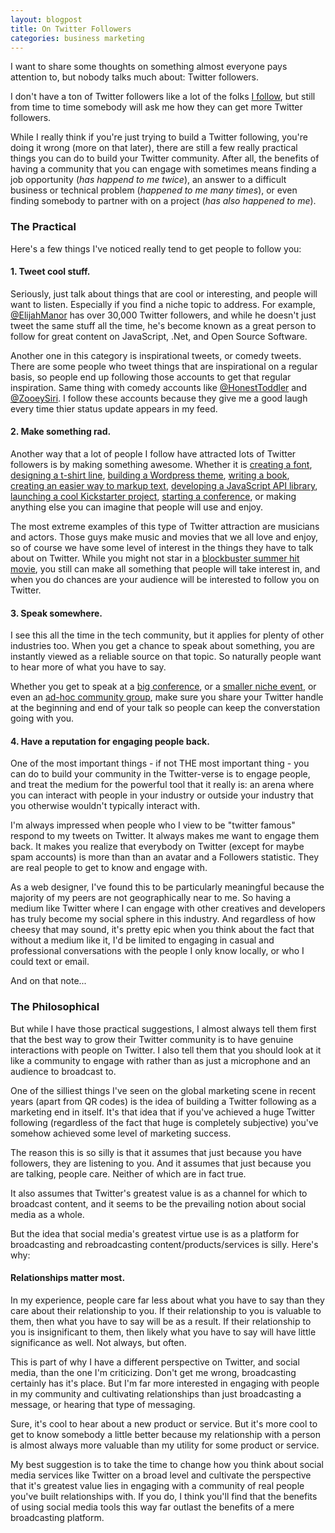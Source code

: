 ```yaml
---
layout: blogpost
title: On Twitter Followers
categories: business marketing
---
```


<p>I want to share some thoughts on something almost everyone pays attention to, but nobody talks much about: Twitter followers.</p>

<p>I don't have a ton of Twitter followers like a lot of the folks <a href="https://twitter.com/jglovier/following">I follow</a>, but still from time to time somebody will ask me how they can get more Twitter followers.</p>

<p>While I really think if you're just trying to build a Twitter following, you're doing it wrong (more on that later), there are still a few really practical things you can do to build your Twitter community. After all, the benefits of having a community that you can engage with sometimes means finding a job opportunity (<em>has happend to me twice</em>), an answer to a difficult business or technical problem (<em>happened to me many times</em>), or even finding somebody to partner with on a project (<em>has also happened to me</em>).</p>

<h3>The Practical</h3>

<p>Here's a few things I've noticed really tend to get people to follow you:</p>

<h4>1. Tweet cool stuff.</h4>

<p>Seriously, just talk about things that are cool or interesting, and people will want to listen. Especially if you find a niche topic to address. For example, <a href="https://twitter.com/elijahmanor">@ElijahManor</a> has over 30,000 Twitter followers, and while he doesn't just tweet the same stuff all the time, he's become known as a great person to follow for great content on JavaScript, .Net, and Open Source Software.</p>

<p>Another one in this category is inspirational tweets, or comedy tweets. There are some people who tweet things that are inspirational on a regular basis, so people end up following those accounts to get that regular inspiration. Same thing with comedy accounts like <a href="https://twitter.com/honesttoddler">@HonestToddler</a> and <a href="https://twitter.com/ZooeySiri">@ZooeySiri</a>. I follow these accounts because they give me a good laugh every time thier status update appears in my feed.</p>

<h4>2. Make something rad.</h4>

<p>Another way that a lot of people I follow have attracted lots of Twitter followers is by making something awesome. Whether it is <a href="https://twitter.com/rileycran">creating a font</a>, <a href="https://twitter.com/pixelworkers">designing a t-shirt line</a>, <a href="https://twitter.com/ormanclark">building a Wordpress theme</a>, <a href="https://twitter.com/beep">writing a book</a>, <a href="https://twitter.com/gruber">creating an easier way to markup text</a>, <a href="https://twitter.com/jeresig">developing a JavaScript API library</a>, <a href="https://twitter.com/chriscoyier">launching a cool Kickstarter project</a>, <a href="https://twitter.com/dandenney">starting a conference</a>, or making anything else you can imagine that people will use and enjoy.</p>

<p>The most extreme examples of this type of Twitter attraction are musicians and actors. Those guys make music and movies that we all love and enjoy, so of course we have some level of interest in the things they have to talk about on Twitter. While you might not star in a <a href="https://twitter.com/AnnaHathaway">blockbuster summer hit movie</a>, you still can make all something that people will take interest in, and when you do chances are your audience will be interested to follow you on Twitter.</p>

<h4>3. Speak somewhere.</h4>

<p>I see this all the time in the tech community, but it applies for plenty of other industries too. When you get a chance to speak about something, you are instantly viewed as a reliable source on that topic. So naturally people want to hear more of what you have to say.</p>

<p>Whether you get to speak at a <a href="http://sxsw.com/">big conference</a>, or a <a href="http://environmentsforhumans.com/2012/javascript-summit/">smaller niche event</a>, or even an <a href="http://www.barcamphbg.org/">ad-hoc community group</a>, make sure you share your Twitter handle at the beginning and end of your talk so people can keep the converstation going with you.</p>

<h4>4. Have a reputation for engaging people back.</h4>

<p>One of the most important things - if not THE most important thing - you can do to build your community in the Twitter-verse is to engage people, and treat the medium for the powerful tool that it really is: an arena where you can interact with people in your industry or outside your industry that you otherwise wouldn't typically interact with.</p>

<p>I'm always impressed when people who I view to be "twitter famous" respond to my tweets on Twitter. It always makes me want to engage them back. It makes you realize that everybody on Twitter (except for maybe spam accounts) is more than than an avatar and a Followers statistic. They are real people to get to know and engage with.</p>

<p>As a web designer, I've found this to be particularly meaningful because the majority of my peers are not geographically near to me. So having a medium like Twitter where I can engage with other creatives and developers has truly become my social sphere in this industry. And regardless of how cheesy that may sound, it's pretty epic when you think about the fact that without a medium like it, I'd be limited to engaging in casual and professional conversations with the people I only know locally, or who I could text or email.</p>

<p>And on that note...</p>

<h3>The Philosophical</h3>

<p>But while I have those practical suggestions, I almost always tell them first that the best way to grow their Twitter community is to have genuine interactions with people on Twitter. I also tell them that you should look at it like a community to engage with rather than as just a microphone and an audience to broadcast to.</p>

<p>One of the silliest things I've seen on the global marketing scene in recent years (apart from QR codes) is the idea of building a Twitter following as a marketing end in itself. It's that idea that if you've achieved a huge Twitter following (regardless of the fact that huge is completely subjective) you've somehow achieved some level of marketing success.</p>

<p>The reason this is so silly is that it assumes that just because you have followers, they are listening to you. And it assumes that just because you are talking, people care. Neither of which are in fact true.</p>

<p>It also assumes that Twitter's greatest value is as a channel for which to broadcast content, and it seems to be the prevailing notion about social media as a whole.</p>

<p>But the idea that social media's greatest virtue use is as a platform for broadcasting and rebroadcasting content/products/services is silly. Here's why:</p>

<h4>Relationships matter most.</h4>

<p>In my experience, people care far less about what you have to say than they care about their relationship to you. If their relationship to you is valuable to them, then what you have to say will be as a result. If their relationship to you is insignificant to them, then likely what you have to say will have little significance as well. Not always, but often.</p>

<p>This is part of why I have a different perspective on Twitter, and social media, than the one I'm criticizing. Don't get me wrong, broadcasting certainly has it's place. But I'm far more interested in engaging with people in my community and cultivating relationships than just broadcasting a message, or hearing that type of messaging.</p>

<p>Sure, it's cool to hear about a new product or service. But it's more cool to get to know somebody a little better because my relationship with a person is almost always more valuable than my utility for some product or service.</p>

<p>My best suggestion is to take the time to change how you think about social media services like Twitter on a broad level and cultivate the perspective that it's greatest value lies in engaging with a community of real people you've built relationships with. If you do, I think you'll find that the benefits of using social media tools this way far outlast the benefits of a mere broadcasting platform.</p>